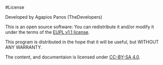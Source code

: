 #License

Developed by Agapios Panos (TheDevelopers)

This is an open source software: You can redistribute it and/or modify it under the terms of the [EUPL v1.1 license](https://joinup.ec.europa.eu/sites/default/files/eupl1.1.-licence-en.pdf).

This program is distributed in the hope that it will be useful, but WITHOUT ANY WARRANTY.

The content, and documentaion is licensed under [CC-BY-SA 4.0](https://creativecommons.org/licenses/by-sa/4.0/).
